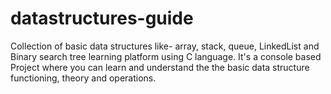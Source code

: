# datastructures-guide
Collection of basic data structures  like- array, stack, queue, LinkedList and Binary search tree learning platform using C language. It's a console based Project where you can learn and understand the the basic data structure functioning, theory and operations. 

